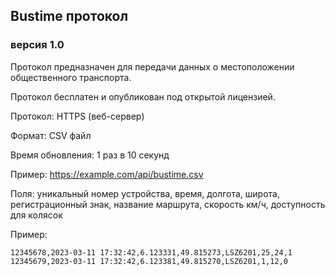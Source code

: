 ## Bustime протокол
### версия 1.0

Протокол предназначен для передачи данных о местоположении общественного транспорта.

Протокол бесплатен и опубликован под открытой лицензией.


Протокол: HTTPS (веб-сервер)

Формат: CSV файл

Время обновления: 1 раз в 10 секунд

Пример: https://example.com/api/bustime.csv

Поля: уникальный номер устройства, время, долгота, широта, регистрационный знак,  название маршрута, скорость км/ч, доступность для колясок



Пример:
```
12345678,2023-03-11 17:32:42,6.123331,49.815273,LSZ6201,25,24,1
12345679,2023-03-11 17:32:42,6.123381,49.815270,LSZ6201,1,12,0
```
